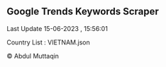 

## Google Trends Keywords Scraper 
 
Last Update 15-06-2023 , 15:56:01

Country List :
VIETNAM.json



© Abdul Muttaqin 
